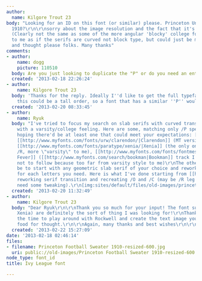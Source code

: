 ```yaml
---
author:
  name: Kilgore Trout 23
body: "Looking for an ID on this font (or similar) please. Princeton University, circa
  1910?\r\n\r\nsorry about the image resolution and the fact that it's only one letter.
  (Clearly not the same as some of the more angular 'blocky' college fonts- looks
  to me as if the serifs are curved not block type, but could just be my eyes!)\r\n\r\nsuggestions
  and thought please folks. Many thanks"
comments:
- author:
    name: dogg
    picture: 110510
  body: Are you just looking to duplicate the "P" or do you need an entire typeface?
  created: '2013-02-18 22:26:24'
- author:
    name: Kilgore Trout 23
  body: 'Thanks for the reply. Ideally I''d like to get the full typeface but I realise
    this could be a tall order, so a font that has a similar ''P'' would do okay! '
  created: '2013-02-20 08:33:45'
- author:
    name: Ryuk
  body: "I've tried to focus my search on slab serifs with curved transition ([[http://www.myfonts.com/search/egyptienne/|Egyptienne]]/[[http://www.myfonts.com/search/clarendon/fonts/|Clarendon]])
    with a varsity/college feeling. Here are some, matching only /P specifications,
    hoping there'd be at least one that could meet your expectations: [[http://www.myfonts.com/fonts/urw/egyptienne-2/|Egyptienne]],
    [[http://www.myfonts.com/fonts/urw/clarendon/|Clarendon]] (MT version [[http://www.myfonts.com/fonts/mti/clarendon/|here]]),
    [[http://www.myfonts.com/fonts/paratype/xenia/|Xenia]] (the only one with straight-legged
    /R, more \"varsity\" to me), [[http://www.myfonts.com/fonts/fontmesa/gold-fever/|Gold
    Fever]] ([[http://www.myfonts.com/search/bookman|Bookman]] track I've decided
    not to follow because too far from varsity style to me)\r\nThe other option would
    be to start with any geometric slab serif of your choice and rework transitions
    for each letters you need. Here is what I've done starting from [[http://www.myfonts.com/fonts/mti/rockwell|Rockwell]],
    reworking serif transition and recreating /O and /C (may be /R leg would have
    need some tweaking).\r\n[img:sites/default/files/old-images/princeton_4921.png]"
  created: '2013-02-20 11:32:49'
- author:
    name: Kilgore Trout 23
  body: "Dear Ryuk\r\n\r\nThank you so much for your input! The font suggestions (particularly
    Xenia) are definitely the sort of thing I was looking for!\r\nThanks too for taking
    the time to play around with Rockwell and create the text image you posted...more
    food for thought.\r\n\r\nAgain, many thanks and best wishes\r\n\r\nSteve"
  created: '2013-02-22 15:27:09'
date: '2013-02-18 02:46:14'
files:
- filename: Princeton Football Sweater 1910-resized-600.jpg
  uri: public://old-images/Princeton Football Sweater 1910-resized-600.jpg
node_type: font_id
title: Ivy League font

---
```

